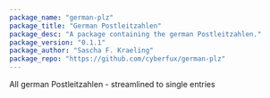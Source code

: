 ```yaml
---
package_name: "german-plz"
package_title: "German Postleitzahlen"
package_desc: "A package containing the german Postleitzahlen."
package_version: "0.1.1"
package_author: "Sascha F. Kraeling"
package_repo: "https://github.com/cyberfux/german-plz"
---
```

All german Postleitzahlen - streamlined to single entries
